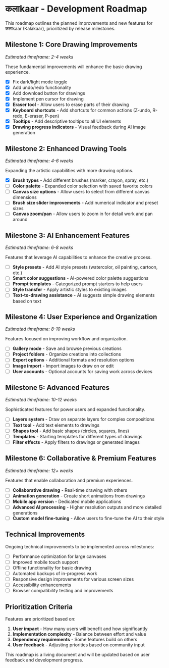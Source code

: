 # कलाkaar - Development Roadmap

This roadmap outlines the planned improvements and new features for कलाkaar (Kalakaar), prioritized by release milestones.

## Milestone 1: Core Drawing Improvements
*Estimated timeframe: 2-4 weeks*

These fundamental improvements will enhance the basic drawing experience.

- [x] Fix dark/light mode toggle
- [x] Add undo/redo functionality
- [x] Add download button for drawings
- [x] Implement pen cursor for drawing
- [x] **Eraser tool** - Allow users to erase parts of their drawing
- [x] **Keyboard shortcuts** - Add shortcuts for common actions (Z-undo, R-redo, E-eraser, P-pen)
- [x] **Tooltips** - Add descriptive tooltips to all UI elements
- [x] **Drawing progress indicators** - Visual feedback during AI image generation

## Milestone 2: Enhanced Drawing Tools
*Estimated timeframe: 4-6 weeks*

Expanding the artistic capabilities with more drawing options.

- [x] **Brush types** - Add different brushes (marker, crayon, spray, etc.)
- [ ] **Color palette** - Expanded color selection with saved favorite colors
- [ ] **Canvas size options** - Allow users to select from different canvas dimensions
- [ ] **Brush size slider improvements** - Add numerical indicator and preset sizes
- [ ] **Canvas zoom/pan** - Allow users to zoom in for detail work and pan around

## Milestone 3: AI Enhancement Features
*Estimated timeframe: 6-8 weeks*

Features that leverage AI capabilities to enhance the creative process.

- [ ] **Style presets** - Add AI style presets (watercolor, oil painting, cartoon, etc.)
- [ ] **Smart color suggestions** - AI-powered color palette suggestions
- [ ] **Prompt templates** - Categorized prompt starters to help users
- [ ] **Style transfer** - Apply artistic styles to existing images
- [ ] **Text-to-drawing assistance** - AI suggests simple drawing elements based on text

## Milestone 4: User Experience and Organization
*Estimated timeframe: 8-10 weeks*

Features focused on improving workflow and organization.

- [ ] **Gallery mode** - Save and browse previous creations
- [ ] **Project folders** - Organize creations into collections
- [ ] **Export options** - Additional formats and resolution options
- [ ] **Image import** - Import images to draw on or edit
- [ ] **User accounts** - Optional accounts for saving work across devices

## Milestone 5: Advanced Features
*Estimated timeframe: 10-12 weeks*

Sophisticated features for power users and expanded functionality.

- [ ] **Layers system** - Draw on separate layers for complex compositions
- [ ] **Text tool** - Add text elements to drawings
- [ ] **Shapes tool** - Add basic shapes (circles, squares, lines)
- [ ] **Templates** - Starting templates for different types of drawings
- [ ] **Filter effects** - Apply filters to drawings or generated images

## Milestone 6: Collaborative & Premium Features
*Estimated timeframe: 12+ weeks*

Features that enable collaboration and premium experiences.

- [ ] **Collaborative drawing** - Real-time drawing with others
- [ ] **Animation generation** - Create short animations from drawings
- [ ] **Mobile app version** - Dedicated mobile applications
- [ ] **Advanced AI processing** - Higher resolution outputs and more detailed generations
- [ ] **Custom model fine-tuning** - Allow users to fine-tune the AI to their style

## Technical Improvements

Ongoing technical improvements to be implemented across milestones:

- [ ] Performance optimization for large canvases
- [ ] Improved mobile touch support
- [ ] Offline functionality for basic drawing
- [ ] Automated backups of in-progress work
- [ ] Responsive design improvements for various screen sizes
- [ ] Accessibility enhancements
- [ ] Browser compatibility testing and improvements

## Prioritization Criteria

Features are prioritized based on:

1. **User impact** - How many users will benefit and how significantly
2. **Implementation complexity** - Balance between effort and value
3. **Dependency requirements** - Some features build on others
4. **User feedback** - Adjusting priorities based on community input

This roadmap is a living document and will be updated based on user feedback and development progress. 